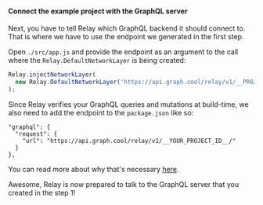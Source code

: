 #### Connect the example project with the GraphQL server

Next, you have to tell Relay which GraphQL backend it should connect to. That is where we have to use the endpoint we generated in the first step.

Open `./src/app.js` and provide the endpoint as an argument to the call where the `Relay.DefaultNetworkLayer` is being created:

```js
Relay.injectNetworkLayer(
  new Relay.DefaultNetworkLayer('https://api.graph.cool/relay/v1/__PROJECT_ID__')
);
```

Since Relay verifies your GraphQL queries and mutations at build-time, we also need to add the endpoint to the `package.json` like so:

```
"graphql": {
  "request": {
    "url": "https://api.graph.cool/relay/v1/__YOUR_PROJECT_ID__/"
  }
},
```

You can read more about why that's necessary [here](https://github.com/graphcool/babel-plugin-react-relay).

Awesome, Relay is now prepared to talk to the GraphQL server that you created in the step 1!